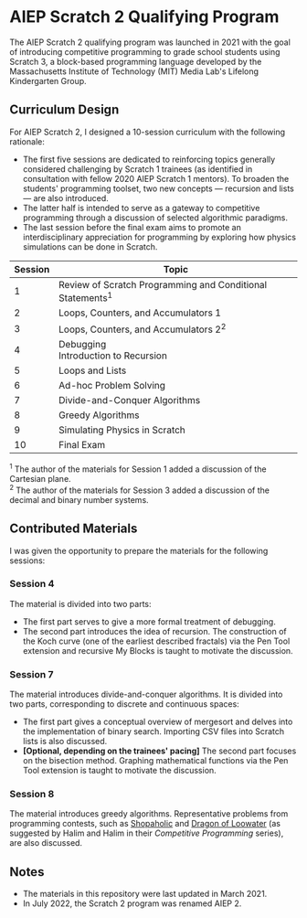 # AIEP Scratch 2 Qualifying Program
The AIEP Scratch 2 qualifying program was launched in 2021 with the goal of introducing competitive programming to grade school students using Scratch 3, a block-based programming language developed by the Massachusetts Institute of Technology (MIT) Media Lab's Lifelong Kindergarten Group.

## Curriculum Design
For AIEP Scratch 2, I designed a 10-session curriculum with the following rationale:
- The first five sessions are dedicated to reinforcing topics generally considered challenging by Scratch 1 trainees (as identified in consultation with fellow 2020 AIEP Scratch 1 mentors). To broaden the students' programming toolset, two new concepts &mdash; recursion and lists &mdash; are also introduced. 
- The latter half is intended to serve as a gateway to competitive programming through a discussion of selected algorithmic paradigms. 
- The last session before the final exam aims to promote an interdisciplinary appreciation for programming by exploring how physics simulations can be done in Scratch.

Session | Topic
-- | --
1 | Review of Scratch Programming and Conditional Statements<sup>1</sup>
2 | Loops, Counters, and Accumulators 1
3 | Loops, Counters, and Accumulators 2<sup>2</sup>
4 | Debugging<br>Introduction to Recursion
5 | Loops and Lists
6 | Ad-hoc Problem Solving
7 | Divide-and-Conquer Algorithms
8 | Greedy Algorithms
9 | Simulating Physics in Scratch
10 | Final Exam

<sup>1</sup> The author of the materials for Session 1 added a discussion of the Cartesian plane. <br>
<sup>2</sup> The author of the materials for Session 3 added a discussion of the decimal and binary number systems.

## Contributed Materials
I was given the opportunity to prepare the materials for the following sessions:

### Session 4
The material is divided into two parts:
- The first part serves to give a more formal treatment of debugging.
- The second part introduces the idea of recursion. The construction of the Koch curve (one of the earliest described fractals) via the Pen Tool extension and recursive My Blocks is taught to motivate the discussion.

### Session 7
The material introduces divide-and-conquer algorithms. It is divided into two parts, corresponding to discrete and continuous spaces:
- The first part gives a conceptual overview of mergesort and delves into the implementation of binary search. Importing CSV files into Scratch lists is also discussed.
- <b>[Optional, depending on the trainees' pacing]</b> The second part focuses on the bisection method. Graphing mathematical functions via the Pen Tool extension is taught to motivate the discussion.

### Session 8
The material introduces greedy algorithms. Representative problems from programming contests, such as [Shopaholic](https://open.kattis.com/problems/shopaholic) and [Dragon of Loowater](https://open.kattis.com/problems/loowater) (as suggested by Halim and Halim in their <i>Competitive Programming</i> series), are also discussed.

## Notes
- The materials in this repository were last updated in March 2021.
- In July 2022, the Scratch 2 program was renamed AIEP 2.
